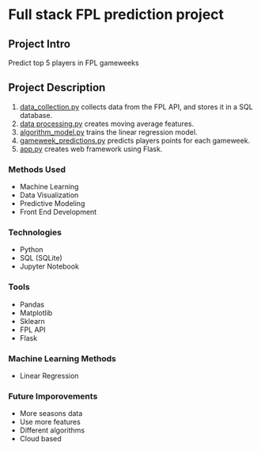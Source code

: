 # Full stack FPL prediction project

## Project Intro
Predict top 5 players in FPL gameweeks

## Project Description
1. [data_collection.py](https://github.com/DTong22/fpl-project/blob/main/v1/data_collection.py) collects data from the FPL API, and stores it in a SQL database.
2. [data processing.py](https://github.com/DTong22/fpl-project/blob/main/v1/data_processing.py) creates moving average features.
3. [algorithm_model.py](https://github.com/DTong22/fpl-project/blob/main/v1/algorithm_model.py) trains the linear regression model.
4. [gameweek_predictions.py](https://github.com/DTong22/fpl-project/blob/main/v1/gameweek_predictions.py) predicts players points for each gameweek.
3. [app.py](https://github.com/DTong22/fpl-project/blob/main/v1/app.py) creates web framework using Flask.

### Methods Used
* Machine Learning
* Data Visualization
* Predictive Modeling
* Front End Development

### Technologies
* Python
* SQL (SQLite)
* Jupyter Notebook

### Tools
* Pandas
* Matplotlib
* Sklearn
* FPL API
* Flask

### Machine Learning Methods
* Linear Regression

### Future Imporovements
* More seasons data
* Use more features
* Different algorithms
* Cloud based
